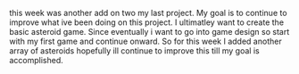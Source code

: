 this week was another add on two my last project. My goal is to continue to improve what ive been doing on this project. I ultimatley want to create the basic asteroid game. Since eventually i want to go into game design so start with my first game and continue onward. So for this week I added another array of asteroids hopefully ill continue to improve this till my goal is accomplished.
